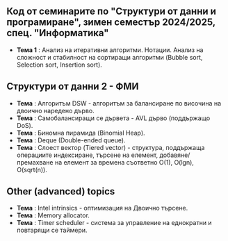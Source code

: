 ## Код от семинарите по "Структури от данни и програмиране", зимен семестър 2024/2025, спец. "Информатика" ##

- **Тема 1** : Анализ на итеративни алгоритми. Нотации. Анализ на сложност и стабилност на сортиращи алгоритми (Bubble sort, Selection sort, Insertion sort).

## Структури от данни 2 - ФМИ
- **Тема** : Алгоритъм DSW - алгоритъм за балансиране по височина на двоично наредено дърво.  
- **Тема** : Самобалансиращи се дървета - AVL дърво (поддържащо DoS).  
- **Тема** : Биномна пирамида (Binomial Heap).  
- **Тема** :  Deque (Double-ended queue).  
- **Тема** :  Слоест вектор (Tiered vector) - структура, поддържаща операциите индексиране, търсене на елемент, добавяне/премахване на елемент за времена съответно O(1), O(lgn), O(sqrt(n)).

## Other (advanced) topics
- **Тема** : Intel intrinsics - оптимизация на Двоично търсене.
- **Тема** : Memory allocator.  
- **Тема** : Timer scheduler - система за управление на еднократни и повтарящи се таймери.  
